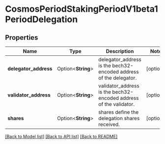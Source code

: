 # CosmosPeriodStakingPeriodV1beta1PeriodDelegation

## Properties

Name | Type | Description | Notes
------------ | ------------- | ------------- | -------------
**delegator_address** | Option<**String**> | delegator_address is the bech32-encoded address of the delegator. | [optional]
**validator_address** | Option<**String**> | validator_address is the bech32-encoded address of the validator. | [optional]
**shares** | Option<**String**> | shares define the delegation shares received. | [optional]

[[Back to Model list]](../README.md#documentation-for-models) [[Back to API list]](../README.md#documentation-for-api-endpoints) [[Back to README]](../README.md)


